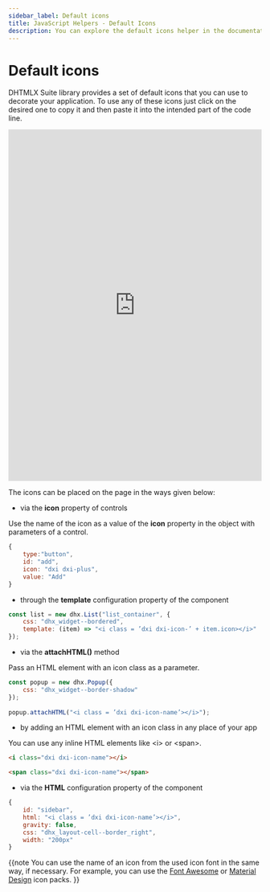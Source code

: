 ```yaml
---
sidebar_label: Default icons
title: JavaScript Helpers - Default Icons 
description: You can explore the default icons helper in the documentation of the DHTMLX JavaScript UI library. Browse developer guides and API reference, try out code examples and live demos, and download a free 30-day evaluation version of DHTMLX Suite.
---
```


# Default icons

DHTMLX Suite library provides a set of default icons that you can use to decorate your application. To use any of these icons just click on the desired one to copy it and then paste it into the intended part of the code line.

<iframe src="https://snippet.dhtmlx.com/6vuv448f?mode=result" frameborder="0" class="snippet_iframe" width="100%" height="700"></iframe>

The icons can be placed on the page in the ways given below:

- via the **icon** property of controls

Use the name of the icon as a value of the **icon** property in the object with parameters of a control.

~~~js {4}
{
 	type:"button",
    id: "add",
    icon: "dxi dxi-plus",
    value: "Add"
}
~~~

- through the **template** configuration property of the component

~~~js {3}
const list = new dhx.List("list_container", {
	css: "dhx_widget--bordered",  
    template: (item) => "<i class = ’dxi dxi-icon-’ + item.icon></i>"
}); 
~~~

- via the **attachHTML()** method

Pass an HTML element with an icon class as a parameter.

~~~js {5}
const popup = new dhx.Popup({
	css: "dhx_widget--border-shadow"
});
 
popup.attachHTML("<i class = ’dxi dxi-icon-name’></i>");
~~~

- by adding an HTML element with an icon class in any place of your app

You can use any inline HTML elements like &lt;i&gt; or &lt;span&gt;.

~~~html
<i class="dxi dxi-icon-name"></i>

<span class="dxi dxi-icon-name"></span>
~~~

- via the **HTML** configuration property of the component

~~~js {3}
{
  	id: "sidebar",
  	html: "<i class = ’dxi dxi-icon-name’></i>",
  	gravity: false,
  	css: "dhx_layout-cell--border_right",
  	width: "200px"
}
~~~ 

{{note You can use the name of an icon from the used icon font in the same way, if necessary. For example, you can use the [Font Awesome](https://fontawesome.com/) or [Material Design](https://materialdesignicons.com/) icon packs.
}} 
